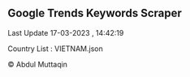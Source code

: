 

## Google Trends Keywords Scraper 
 
Last Update 17-03-2023 , 14:42:19

Country List :
VIETNAM.json



© Abdul Muttaqin 
